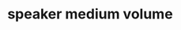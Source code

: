 ---
layout: smileys&emotion
title: speaker medium volume
emoji: speaker_medium_volume
permalink: 🔉.html
image: assets/img/3moji/speaker_medium_volume.png
---